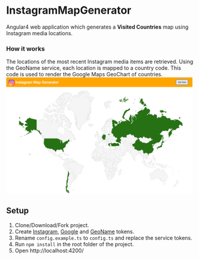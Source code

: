 # InstagramMapGenerator
Angular4 web application which generates a **Visited Countries** map using Instagram media locations.
### How it works
The locations of the most recent Instagram media items are retrieved. Using the GeoName service, each location is mapped to a country code. This code is used to render the Google Maps GeoChart of countries.
<img src="./pic.png" width="500">

## Setup
1. Clone/Download/Fork project.
2. Create [Instagram](https://www.instagram.com/developer/authentication/), [Google](https://developers.google.com/maps/documentation/javascript/get-api-key) and [GeoName](http://www.geonames.org/export/web-services.html) tokens.
3. Rename `config.example.ts` to `config.ts` and replace the service tokens. 
4. Run `npm install` in the root folder of the project.
5. Open http://localhost:4200/
